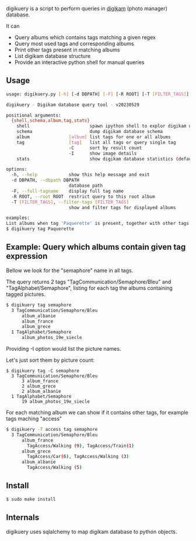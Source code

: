 digikuery is a script to perform queries in [digikam](https://www.digikam.org/) (photo manager) database.

It can
* Query albums which contains tags matching a given regex
* Query most used tags and corresponding albums
* Print other tags present in matching albums
* List digikam database structure
* Provide an interactive python shell for manual queries

## Usage

``` bash
usage: digikuery.py [-h] [-d DBPATH] [-F] [-R ROOT] [-T [FILTER_TAGS]] {shell,schema,album,tag,stats} ...

digikuery - Digikam database query tool - v20230529

positional arguments:
  {shell,schema,album,tag,stats}
    shell                       spawn ipython shell to explor digikam database
    schema                      dump digikam database schema
    album               [album] list tags for one or all albums
    tag                 [tag]   list all tags or query single tag
                        -C      sort by result count
                        -I      show image details
    stats                       show digikam database statistics (default)

options:
  -h, --help            show this help message and exit
  -d DBPATH, --dbpath DBPATH
                        database path
  -F, --full-tagname    display full tag name
  -R ROOT, --root ROOT  restrict query to this root album
  -T [FILTER_TAGS], --filter-tags [FILTER_TAGS]
                        show and filter tags for displayed albums

examples:
List albums when tag 'Paquerette' is present, together with other tags of this album
$ digikuery tag Paquerette
```

## Example: Query which albums contain given tag expression

Bellow we look for the "semaphore" name in all tags.

The query returns 2 tags "TagCommunication/Semaphore/Bleu" and "TagAlphabet/Semaphore", listing for each tag the albums containing tagged pictures.

``` bash
$ digikuery tag semaphore
  3 TagCommunication/Semaphore/Bleu
      album_albanie
      album_france
      album_grece
  1 TagAlphabet/Semaphore
      album_photos_19e_siecle
```

Providing -I option would list the picture names.

Let's just sort them by picture count:

```
$ digikuery tag -C semaphore
  3 TagCommunication/Semaphore/Bleu
      3 album_france
      2 album_grece
      2 album_albanie
  1 TagAlphabet/Semaphore
      19 album_photos_19e_siecle
```

For each matching album we can show if it contains other tags, for example tags maching "access"

``` bash
$ digikuery -T access tag semaphore
  3 TagCommunication/Semaphore/Bleu
      album_france
        TagAccess/Walking (9), TagAccess/Train(1)
      album_grece
		TagAccess/Car(6), TagAccess/Walking (3)
      album_albanie
		TagAccess/Walking (5)
```

## Install

``` bash
$ sudo make install
```

## Internals

digikuery uses sqlalchemy to map digikam database to python objects.
